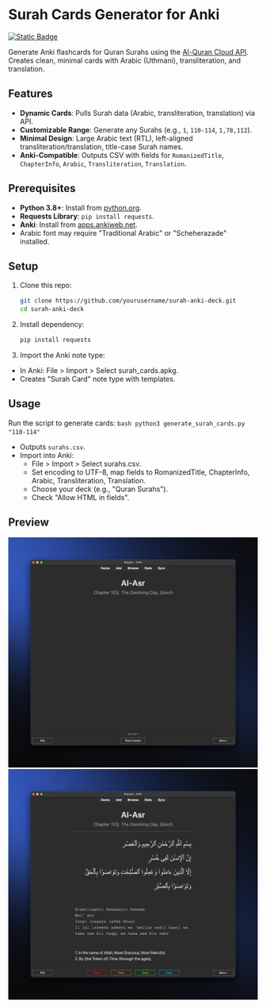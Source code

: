 # Surah Cards Generator for Anki
[![Static Badge](https://img.shields.io/badge/License-MIT-blue)](https://github.com/iamrayyaann/Sawm/blob/main/LICENSE)

Generate Anki flashcards for Quran Surahs using the [Al-Quran Cloud API](https://alquran.cloud/api). Creates clean, minimal cards with Arabic (Uthmani), transliteration, and translation.

<image-card alt="Front of Al-Fatiha card" src="screenshots/al-fatiha-front.png" ></image-card>
<image-card alt="Back of Al-Fatiha card" src="screenshots/al-fatiha-back.png" ></image-card>

## Features
- **Dynamic Cards**: Pulls Surah data (Arabic, transliteration, translation) via API.
- **Customizable Range**: Generate any Surahs (e.g., `1`, `110-114`, `1,78,112`).
- **Minimal Design**: Large Arabic text (RTL), left-aligned transliteration/translation, title-case Surah names.
- **Anki-Compatible**: Outputs CSV with fields for `RomanizedTitle`, `ChapterInfo`, `Arabic`, `Transliteration`, `Translation`.

## Prerequisites
- **Python 3.8+**: Install from [python.org](https://www.python.org/downloads/).
- **Requests Library**: `pip install requests`.
- **Anki**: Install from [apps.ankiweb.net](https://apps.ankiweb.net).
- Arabic font may require "Traditional Arabic" or "Scheherazade" installed.

## Setup
1. Clone this repo:
   ```bash
   git clone https://github.com/yourusername/surah-anki-deck.git
   cd surah-anki-deck
   ```
2. Install dependency:
    ```bash
    pip install requests
    ```
3. Import the Anki note type:
- In Anki: File > Import > Select surah_cards.apkg.
- Creates "Surah Card" note type with templates.

## Usage
Run the script to generate cards:
    ```bash
    python3 generate_surah_cards.py "110-114"
    ```
- Outputs `surahs.csv`.
- Import into Anki:
    - File > Import > Select surahs.csv.
    - Set encoding to UTF-8, map fields to RomanizedTitle, ChapterInfo, Arabic, Transliteration, Translation.
    - Choose your deck (e.g., "Quran Surahs").
    - Check "Allow HTML in fields".

## Preview
![Front](screenshots/card-front.png)
![Back](screenshots/card-back.png)
